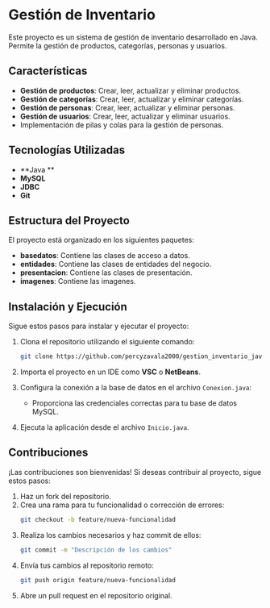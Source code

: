 # Gestión de Inventario

Este proyecto es un sistema de gestión de inventario desarrollado en Java. Permite la gestión de productos, categorías, personas y usuarios.

## Características

- **Gestión de productos**: Crear, leer, actualizar y eliminar productos.
- **Gestión de categorías**: Crear, leer, actualizar y eliminar categorías.
- **Gestión de personas**: Crear, leer, actualizar y eliminar personas.
- **Gestión de usuarios**: Crear, leer, actualizar y eliminar usuarios.
- Implementación de pilas y colas para la gestión de personas.

## Tecnologías Utilizadas

- **Java **
- **MySQL**
- **JDBC**
- **Git**

## Estructura del Proyecto

El proyecto está organizado en los siguientes paquetes:

- **basedatos**: Contiene las clases de acceso a datos.
- **entidades**: Contiene las clases de entidades del negocio.
- **presentacion**: Contiene las clases de presentación.
- **imagenes**: Contiene las imagenes.

## Instalación y Ejecución

Sigue estos pasos para instalar y ejecutar el proyecto:

1. Clona el repositorio utilizando el siguiente comando:
   ```bash
   git clone https://github.com/percyzavala2000/gestion_inventario_java.git
   ```

2. Importa el proyecto en un IDE como **VSC** o **NetBeans**.

3. Configura la conexión a la base de datos en el archivo `Conexion.java`:
   - Proporciona las credenciales correctas para tu base de datos MySQL.

4. Ejecuta la aplicación desde el archivo `Inicio.java`.

## Contribuciones

¡Las contribuciones son bienvenidas! Si deseas contribuir al proyecto, sigue estos pasos:

1. Haz un fork del repositorio.
2. Crea una rama para tu funcionalidad o corrección de errores:
   ```bash
   git checkout -b feature/nueva-funcionalidad
   ```
3. Realiza los cambios necesarios y haz commit de ellos:
   ```bash
   git commit -m "Descripción de los cambios"
   ```
4. Envía tus cambios al repositorio remoto:
   ```bash
   git push origin feature/nueva-funcionalidad
   ```
5. Abre un pull request en el repositorio original.